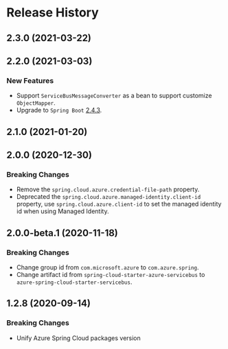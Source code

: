# Release History

## 2.3.0 (2021-03-22)


## 2.2.0 (2021-03-03)
### New Features
 - Support `ServiceBusMessageConverter` as a bean to support customize `ObjectMapper`. 
 - Upgrade to `Spring Boot` [2.4.3](https://github.com/spring-projects/spring-boot/releases/tag/v2.4.3).

## 2.1.0 (2021-01-20)


## 2.0.0 (2020-12-30)
### Breaking Changes
- Remove the `spring.cloud.azure.credential-file-path` property.
- Deprecated the `spring.cloud.azure.managed-identity.client-id` property,
  use `spring.cloud.azure.client-id` to set the managed identity id when using Managed Identity.

## 2.0.0-beta.1 (2020-11-18)
### Breaking Changes
- Change group id from `com.microsoft.azure` to `com.azure.spring`.
- Change artifact id from `spring-cloud-starter-azure-servicebus` to `azure-spring-cloud-starter-servicebus`.

## 1.2.8 (2020-09-14)
### Breaking Changes
- Unify Azure Spring Cloud packages version
